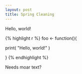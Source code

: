 ```yaml
---
layout: post
title: Spring Cleaning
---
```

Hello, world!

{% highlight r %}
foo <- function(){

  print( "Hello, world!" )

}
{% endhighlight %}

Needs moar text?
